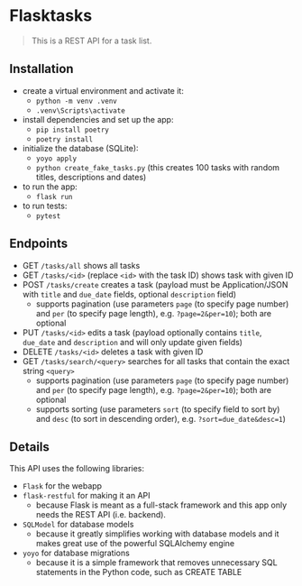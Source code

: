 # Flasktasks

> This is a REST API for a task list.

## Installation
- create a virtual environment and activate it:
    - `python -m venv .venv`
    - `.venv\Scripts\activate`
- install dependencies and set up the app:
    - `pip install poetry`
    - `poetry install`
- initialize the database (SQLite):
    - `yoyo apply`
    - `python create_fake_tasks.py` (this creates 100 tasks with random titles, descriptions and dates)
- to run the app:
    - `flask run`
- to run tests:
    - `pytest`

## Endpoints
- GET `/tasks/all` shows all tasks
- GET `/tasks/<id>` (replace `<id>` with the task ID) shows task with given ID
- POST `/tasks/create` creates a task (payload must be Application/JSON with `title` and `due_date` fields, optional `description` field)
    - supports pagination (use parameters `page` (to specify page number) and `per` (to specify page length), e.g. `?page=2&per=10`); both are optional
- PUT `/tasks/<id>` edits a task (payload optionally contains `title`, `due_date` and `description` and will only update given fields)
- DELETE `/tasks/<id>` deletes a task with given ID
- GET `/tasks/search/<query>` searches for all tasks that contain the exact string `<query>`
    - supports pagination (use parameters `page` (to specify page number) and `per` (to specify page length), e.g. `?page=2&per=10`); both are optional
    - supports sorting (use parameters `sort` (to specify field to sort by) and `desc` (to sort in descending order), e.g. `?sort=due_date&desc=1`)

## Details
This API uses the following libraries:
- `Flask` for the webapp
- `flask-restful` for making it an API
    - because Flask is meant as a full-stack framework and this app only needs the REST API (i.e. backend).
- `SQLModel` for database models
    - because it greatly simplifies working with database models and it makes great use of the powerful SQLAlchemy engine
- `yoyo` for database migrations
    - because it is a simple framework that removes unnecessary SQL statements in the Python code, such as CREATE TABLE